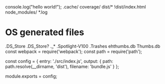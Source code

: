 <!DOCTYPE html>
<html>
    <head>
        <title>Empty project</title>
        <meta charset="utf-8">
    </head>
    <body>
        <div id="app"></div>
        <script src="index.js"></script>
    </body>
</html>
console.log("hello world!");
.cache/
coverage/
dist/*
!dist/index.html
node_modules/
*.log

# OS generated files
.DS_Store
.DS_Store?
._*
.Spotlight-V100
.Trashes
ehthumbs.db
Thumbs.db
const webpack = require('webpack');
const path = require('path');

const config = {
  entry: './src/index.js',
  output: {
    path: path.resolve(__dirname, 'dist'),
    filename: 'bundle.js'
  }
};

module.exports = config;